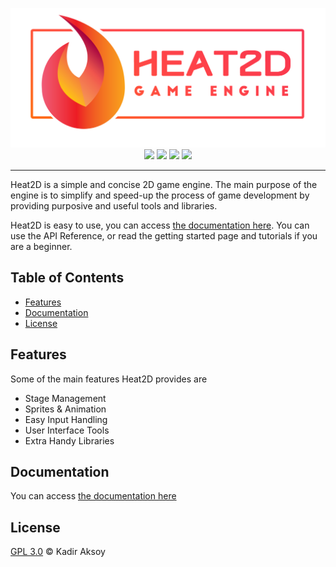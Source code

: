 <p align="center">
  <img src="https://github.com/kadir014/kadir014.github.io/blob/master/assets/Heat2D%20Logo.png"><br>
  <img src="https://img.shields.io/badge/python-3%2B-green.svg">
  <img src="https://img.shields.io/badge/pygame-2%2B-green.svg">
  <img src="https://img.shields.io/badge/license-GPL%203.0-blue.svg">
  <img src="https://img.shields.io/badge/status-alpha-red.svg">
</p>

---
Heat2D is a simple and concise 2D game engine. The main purpose of the engine is to simplify and speed-up the process of game development by providing purposive and useful tools and libraries.

Heat2D is easy to use, you can access [the documentation here](https://kadir014.github.io/projects/heat2d/index.html). You can use the API Reference, or read the getting started page and tutorials if you are a beginner.

## Table of Contents
- [Features](#features)
- [Documentation](#documentation)
- [License](#license)

## Features
Some of the main features Heat2D provides are
- Stage Management
- Sprites & Animation
- Easy Input Handling
- User Interface Tools
- Extra Handy Libraries

## Documentation
You can access [the documentation here](https://kadir014.github.io/projects/heat2d/index.html)

## License
[GPL 3.0](LICENSE) © Kadir Aksoy
